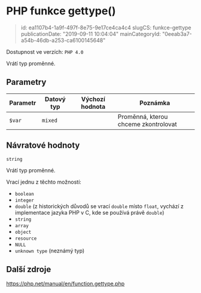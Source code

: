PHP funkce gettype()
====================

> id: ea1107b4-1a9f-497f-8e75-9e17ce4ca4c4
> slugCS: funkce-gettype
> publicationDate: "2019-09-11 10:04:04"
> mainCategoryId: "0eeab3a7-a54b-46db-a253-ca6100145648"

Dostupnost ve verzích: `PHP 4.0`

Vrátí typ proměnné.

Parametry
--------------

| Parametr | Datový typ | Výchozí hodnota | Poznámka |
|-----|-----|-----|-----|
| `$var` | `mixed` |  | Proměnná, kterou chceme zkontrolovat |


Návratové hodnoty
----------------

`string`

Vrátí typ proměnné.

Vrací jednu z těchto možností:

- `boolean`
- `integer`
- `double` (z historických důvodů se vrací `double` místo `float`, vychází z implementace jazyka PHP v C, kde se používá právě `double`)
- `string`
- `array`
- `object`
- `resource`
- `NULL`
- `unknown type` (neznámý typ)

Další zdroje
------------

https://php.net/manual/en/function.gettype.php
